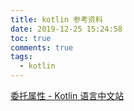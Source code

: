 ```yaml
---
title: kotlin 参考资料
date: 2019-12-25 15:24:58
toc: true
comments: true
tags:
  - kotlin
---
```


[委托属性 - Kotlin 语言中文站](https://www.kotlincn.net/docs/reference/delegated-properties.html)